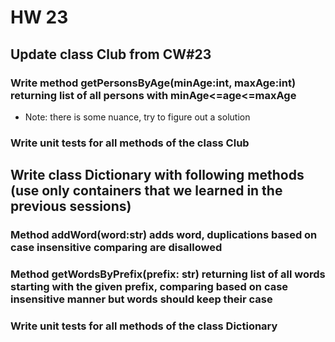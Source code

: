 # HW 23

## Update class Club from CW#23

### Write method getPersonsByAge(minAge:int, maxAge:int) returning list of all persons with minAge<=age<=maxAge

- Note: there is some nuance, try to figure out a solution

### Write unit tests for all methods of the class Club

## Write class Dictionary with following methods (use only containers that we learned in the previous sessions)

### Method addWord(word:str) adds word, duplications based on case insensitive comparing are disallowed

### Method getWordsByPrefix(prefix: str) returning list of all words starting with the given prefix, comparing based on case insensitive manner but words should keep their case

### Write unit tests for all methods of the class Dictionary
